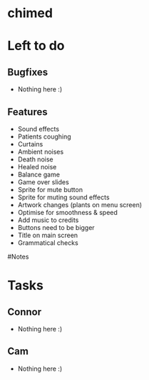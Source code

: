 chimed
======

# Left to do
## Bugfixes
- Nothing here :)

## Features
- Sound effects
 - Patients coughing
 - Curtains
 - Ambient noises
 - Death noise
 - Healed noise
- Balance game
- Game over slides
- Sprite for mute button
- Sprite for muting sound effects
- Artwork changes (plants on menu screen)
- Optimise for smoothness & speed
- Add music to credits
- Buttons need to be bigger
- Title on main screen
- Grammatical checks

#Notes

# Tasks
## Connor
- Nothing here :)

## Cam
- Nothing here :)
